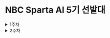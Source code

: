 # NBC Sparta AI 5기 선발대 
<details>
<summary> 1주차 </summary>

## 1주차 강의 정리(블로그)
> [타입별 메서드](https://codemte.tistory.com/68)

> [프로세스와 스레드](https://codemte.tistory.com/69)

## 1주차 실습 과제
> [firstweek branch](https://github.com/saddeveloper99/SBD-assignments/tree/firstweek)

</details>


<details>
<summary> 2주차 </summary>

## 2주차 강의 정리(블로그)
> [코루틴]()

> [asyncio]()

> [패키지 의존성 관리](https://codemte.tistory.com/87)

## 2주차 실습 과제
> [secondweek branch](https://github.com/saddeveloper99/SBD-assignments/tree/secondweek)

</details>
